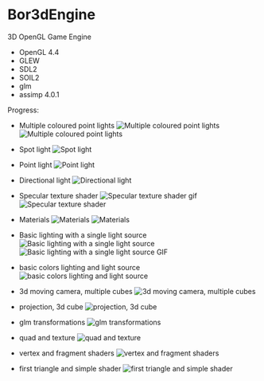 # Bor3dEngine
3D OpenGL Game Engine

 - OpenGL 4.4
 - GLEW
 - SDL2
 - SOIL2
 - glm
 - assimp 4.0.1

Progress:

 - Multiple coloured point lights
![Multiple coloured point lights](https://github.com/CiaccoDavide/Bor3dEngine/blob/master/screenshots/2017-11-01_23-00-09.png?raw=true)
![Multiple coloured point lights](https://github.com/CiaccoDavide/Bor3dEngine/blob/master/screenshots/2017-11-01_23-00-22.png?raw=true)

 - Spot light
![Spot light](https://github.com/CiaccoDavide/Bor3dEngine/blob/master/screenshots/2017-11-01_23-09-56.png?raw=true)

 - Point light
![Point light](https://github.com/CiaccoDavide/Bor3dEngine/blob/master/screenshots/2017-10-31_16-32-39_point_light.gif?raw=true)

 - Directional light
![Directional light](https://github.com/CiaccoDavide/Bor3dEngine/blob/master/screenshots/2017-10-31_14-44-59.png?raw=true)

 - Specular texture shader
![Specular texture shader gif](https://github.com/CiaccoDavide/Bor3dEngine/blob/master/screenshots/2017-10-31_12-55-50_specular.gif?raw=true)
![Specular texture shader](https://github.com/CiaccoDavide/Bor3dEngine/blob/master/screenshots/2017-10-31_12-55-50.png?raw=true)

 - Materials
![Materials](https://github.com/CiaccoDavide/Bor3dEngine/blob/master/screenshots/2017-10-30_19-14-08.png?raw=true)
![Materials](https://github.com/CiaccoDavide/Bor3dEngine/blob/master/screenshots/2017-10-30_18-57-38.png?raw=true)

 - Basic lighting with a single light source
![Basic lighting with a single light source](https://github.com/CiaccoDavide/Bor3dEngine/blob/master/screenshots/2017-10-30_14-42-41.png?raw=true)
![Basic lighting with a single light source GIF](https://github.com/CiaccoDavide/Bor3dEngine/blob/master/screenshots/light_source_000.gif?raw=true)

 - basic colors lighting and light source
![basic colors lighting and light source](https://raw.githubusercontent.com/CiaccoDavide/Bor3dEngine/master/screenshots/2017-10-30_10-52-29.png)

 - 3d moving camera, multiple cubes
![3d moving camera, multiple cubes](https://github.com/CiaccoDavide/Bor3dEngine/blob/master/screenshots/2017-10-28_00-11-06.png?raw=true)

 - projection, 3d cube
![projection, 3d cube](https://github.com/CiaccoDavide/Bor3dEngine/blob/master/screenshots/2017-10-27_15-59-17.png?raw=true)

 - glm transformations
![glm transformations](https://github.com/CiaccoDavide/Bor3dEngine/blob/master/screenshots/2017-10-26_17-55-27.png?raw=true)

 - quad and texture
![quad and texture](https://github.com/CiaccoDavide/Bor3dEngine/blob/master/screenshots/2017-10-26_15-11-34.png?raw=true)

 - vertex and fragment shaders 
![vertex and fragment shaders ](https://github.com/CiaccoDavide/Bor3dEngine/blob/master/screenshots/2017-10-25_23-29-10.png?raw=true)

 - first triangle and simple shader
![first triangle and simple shader](https://raw.githubusercontent.com/CiaccoDavide/Bor3dEngine/master/screenshots/2017-10-25_21-24-55.png)
